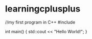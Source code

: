 # learningcplusplus

//my first program in C++
#include <iostream>

int main()
{
  std::cout << "Hello World!";
  }
